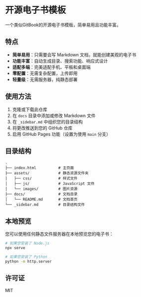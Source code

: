 # 开源电子书模板

一个类似GitBook的开源电子书模板，简单易用且功能丰富。

## 特点

- **简单易用**：只需要会写 Markdown 文档，就能创建美观的电子书
- **功能丰富**：自动生成目录、搜索功能、响应式设计
- **适配多端**：完美适配手机、平板和桌面端
- **零配置**：无需复杂配置，上传即用
- **轻量级**：无需服务器，纯静态部署

## 使用方法

1. 克隆或下载此仓库
2. 在 `docs` 目录中添加或修改 Markdown 文件
3. 在 `_sidebar.md` 中组织您的目录结构
4. 将更改推送到您的 GitHub 仓库
5. 启用 GitHub Pages 功能（设置为使用 `main` 分支）

## 目录结构

```
.
├── index.html          # 主页面
├── assets/             # 静态资源文件夹
│   ├── css/            # 样式文件
│   ├── js/             # JavaScript 文件
│   └── images/         # 图片资源
├── docs/               # 文档目录
│   └── README.md       # 文档首页
└── _sidebar.md         # 目录结构文件
```

## 本地预览

您可以使用任何静态文件服务器在本地预览您的电子书：

```bash
# 如果您安装了 Node.js
npx serve

# 如果您安装了 Python
python -m http.server
```

## 许可证

MIT